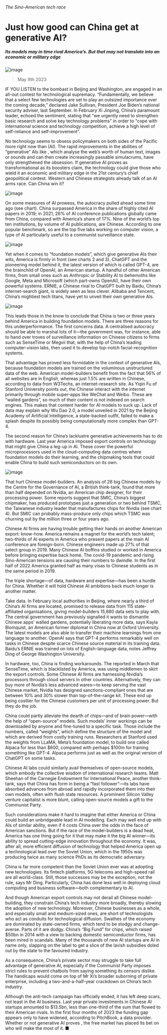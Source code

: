 ###### The Sino-American tech race
# Just how good can China get at generative AI? 
##### Its models may in time rival America’s. But that may not translate into an economic or military edge 
![image](images/20230513_WBD001.jpg) 
> May 9th 2023 
IF YOU LISTEN to the bombast in Beijing and Washington,  are engaged in an all-out contest for technological supremacy. “Fundamentally, we believe that a select few technologies are set to play an outsized importance over the coming decade,” declared Jake Sullivan, President Joe Biden’s national security adviser, last September. In February Xi Jinping, China’s paramount leader, echoed the sentiment, stating that “we urgently need to strengthen basic research and solve key technology problems” in order to “cope with international science and technology competition, achieve a high level of self-reliance and self-improvement”. 
No technology seems to obsess policymakers on both sides of the Pacific more right now than  (AI). The rapid improvements in the abilities of “generative” AIs like , which analyse the web’s worth of human text, images or sounds and can then create increasingly passable simulacrums, have only strengthened the obsession. If generative AI proves as transformational as its boosters claim, the technology could give those who wield it an economic and military edge in the 21st century’s chief geopolitical contest. Western and Chinese strategists already talk of an AI arms race. Can China win it?
![image](images/20230513_WBC073.png) 

On some measures of AI prowess, the autocracy pulled ahead some time ago (see chart). China surpassed America in the share of highly cited AI papers in 2019; in 2021, 26% of AI conference publications globally came from China, compared with America’s share of 17%. Nine of the world’s top ten institutions, by volume of AI publications, are Chinese. According to one popular benchmark, so are the top five labs working on computer vision, a type of AI particularly useful to a communist surveillance state.
![image](images/20230513_WBC072.png) 

Yet when it comes to “foundation models”, which give generative AIs their wits, America is firmly in front (see charts 2 and 3). ChatGPT and the pioneering model behind it, the latest version of which is called GPT-4, are the brainchild of OpenAI, an American startup. A handful of other American firms, from small ones such as Anthropic or Stability AI to behemoths like Google, Meta and Microsoft (which part-owns OpenAI), have their own powerful systems. ERNIE, a Chinese rival to ChatGPT built by Baidu, China’s internet-search giant, is widely seen as less clever. Alibaba and Tencent, China’s mightiest tech titans, have yet to unveil their own generative AIs. 
![image](images/20230513_WBC095.png) 

This leads those in the know to conclude that China is two or three years behind America in building foundation models. There are three reasons for this underperformance. The first concerns data. A centralised autocracy should be able to marshal lots of it—the government was, for instance, able to hand over troves of surveillance information on Chinese citizens to firms such as SenseTime or Megvii that, with the help of China’s leading computer-vision labs, then used it to develop top-notch facial-recognition systems. 
That advantage has proved less formidable in the context of generative AIs, because foundation models are trained on the voluminous unstructured data of the web. American model-builders benefit from the fact that 56% of all websites are in English, whereas just 1.5% are written in Chinese, according to data from W3Techs, an internet-research site. As Yiqin Fu of Stanford University points out, the Chinese interact with the internet primarily through mobile super-apps like WeChat and Weibo. These are “walled gardens”, so much of their content is not indexed on search engines. This makes that content harder for AI models to suck up. Lack of data may explain why Wu Dao 2.0, a model unveiled in 2021 by the Beijing Academy of Artificial Intelligence, a state-backed outfit, failed to make a splash despite its possibly being computationally more complex than GPT-4.
The second reason for China’s lacklustre generative achievements has to do with hardware. Last year America imposed export controls on technology that might give China a leg-up in AI. These cover the powerful microprocessors used in the cloud-computing data centres where foundation models do their learning, and the chipmaking tools that could enable China to build such semiconductors on its own. 
![image](images/20230513_WBC076.png) 

That hurt Chinese model-builders. An analysis of 26 big Chinese models by the Centre for the Governance of AI, a British think-tank, found that more than half depended on Nvidia, an American chip designer, for their processing power. Some reports suggest that SMIC, China’s biggest chipmaker, has produced prototypes just a generation or two behind TSMC, the Taiwanese industry leader that manufactures chips for Nvidia (see chart 4). But SMIC can probably mass-produce only chips which TSMC was churning out by the million three or four years ago. 
Chinese AI firms are having trouble getting their hands on another American export: know-how. America remains a magnet for the world’s tech talent; two-thirds of AI experts in America who present papers at the main AI conference are foreign-born. Chinese engineers made up 27% of that select group in 2019. Many Chinese AI boffins studied or worked in America before bringing expertise back home. The covid-19 pandemic and rising Sino-American tensions are causing their numbers to dwindle. In the first half of 2022 America granted half as many visas to Chinese students as in the same period in 2019. 
The triple shortage—of data, hardware and expertise—has been a hurdle for China. Whether it will hold Chinese AI ambitions back much longer is another matter. 
Take data. In February local authorities in Beijing, where nearly a third of China’s AI firms are located, promised to release data from 115 state-affiliated organisations, giving model-builders 15,880 data sets to play with. The central government has previously signalled it wants to dismantle Chinese apps’ walled gardens, potentially liberating more data, says Kayla Blomquist, an American former diplomat in China now at Oxford University. The latest models are also able to transfer their machine learnings from one language to another. OpenAI says that GPT-4 performs remarkably well on tasks in Chinese despite scarce Chinese source material in its training data. Baidu’s ERNIE was trained on lots of English-language data, notes Jeffrey Ding of George Washington University. 
In hardware, too, China is finding workarounds. The  reported in March that SenseTime, which is blacklisted by America, was using middlemen to skirt the export controls. Some Chinese AI firms are harnessing Nvidia’s processors through cloud servers in other countries. Alternatively, they can buy more of Nvidia’s less advanced wares—to keep serving the vast Chinese market, Nvidia has designed sanctions-compliant ones that are between 10% and 30% slower than top-of-the-range kit. These end up being costlier for the Chinese customers per unit of processing power. But they do the job. 
China could partly alleviate the dearth of chips—and of brain power—with the help of “open-source” models. Such models’ inner workings can be downloaded by anyone and fine-tuned to a specific task. Those include the numbers, called “weights”, which define the structure of the model and which are derived from costly training runs. Researchers at Stanford used the weights from LLaMA, Meta’s foundation model, to build one called Alpaca for less than $600, compared with perhaps $100m for training something like GPT-4. Alpaca performs just as well as the original version of ChatGPT on some tasks. 
Chinese AI labs could similarly avail themselves of open-source models, which embody the collective wisdom of international research teams. Matt Sheehan of the Carnegie Endowment for International Peace, another think-tank, says that China has form in being a “fast follower”—its labs have absorbed advances from abroad and rapidly incorporated them into their own models, often with flush state resources. A prominent Silicon Valley venture capitalist is more blunt, calling open-source models a gift to the Communist Party.
Such considerations make it hard to imagine that either America or China could build an unbridgeable lead in AI modelling. Each may well end up with AIs of similar ability, even if it costs China over the odds in the face of American sanctions. But if the race of the model-builders is a dead heat, America has one thing going for it that may make it the big AI winner—its ability to spread cutting-edge innovation throughout the economy. It was, after all, more efficient diffusion of technology that helped America open up a technological lead over the Soviet Union, which in the 1950s was producing twice as many science PhDs as its democratic adversary.
China is far more competent than the Soviet Union ever was at adopting new technologies. Its fintech platforms, 5G telecoms and high-speed rail are all world-class. Still, those successes may be the exception, not the rule, says Mr Ding. Particularly, China has done less well in deploying cloud computing and business software—both complementary to AI. 
And though American export controls may not derail all Chinese model-building, they constrain China’s tech industry more broadly, thereby slowing the adoption of new technology. Moreover, Chinese businesses as a whole, and especially small and medium-sized ones, are short of technologists who act as conduits for technological diffusion. Swathes of the economy are dominated by state-owned firms, which tend to be stodgy and change-averse. Parts of it are dodgy. China’s “Big Fund” for chips, which raised $50bn in 2014 with a view to backing domestic semiconductor firms, has been mired in scandals. Many of the thousands of new AI startups are AI in name only, slapping on the label to get a slice of the lavish subsidies doled out by the state to the favoured industry. 
As a consequence, China’s private sector may struggle to take full advantage of generative AI, especially if the Communist Party imposes strict rules to prevent chatbots from saying something its censors dislike. The handicaps would come on top of Mr Xi’s broader suborning of private enterprise, including a two-and-a-half-year crackdown on China’s tech industry. 
Although the anti-tech campaign has officially ended, it has left deep scars, not least in the AI business. Last year private investments in Chinese AI startups amounted to $13.5bn, less than one-third of the sum that flowed to their American rivals. In the first four months of 2023 the funding gap appears only to have widened, according to PitchBook, a data provider. Whether or not generative AI proves , the free market has placed its bet on who will make the most of it. ■

